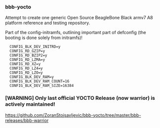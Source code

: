 ### bbb-yocto
Attempt to create one generic Open Source BeagleBone Black armv7 A8 platform reference and testing repository.

 Part of the config-initramfs, outlining important part of defconfig (the booting is done solely from initramfs)!
```
  CONFIG_BLK_DEV_INITRD=y
  CONFIG_RD_GZIP=y
  CONFIG_RD_BZIP2=y
  CONFIG_RD_LZMA=y
  CONFIG_RD_XZ=y
  CONFIG_RD_LZ4=y
  CONFIG_RD_LZO=y
  CONFIG_BLK_DEV_RAM=y
  CONFIG_BLK_DEV_RAM_COUNT=16
  CONFIG_BLK_DEV_RAM_SIZE=16384
```
### [WARNING] Only last official YOCTO Release (now warrior) is actively maintained!

https://github.com/ZoranStojsavljevic/bbb-yocto/tree/master/bbb-releases/bbb-warrior
